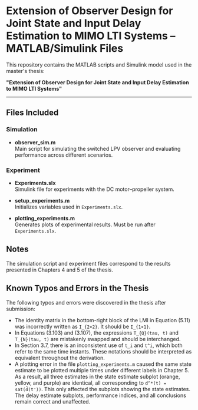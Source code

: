 # Extension of Observer Design for Joint State and Input Delay Estimation to MIMO LTI Systems – MATLAB/Simulink Files

This repository contains the MATLAB scripts and Simulink model used in the master's thesis:

**"Extension of Observer Design for Joint State and Input Delay Estimation to MIMO LTI Systems"**

---

## Files Included

### Simulation

- **observer_sim.m**  
  Main script for simulating the switched LPV observer and evaluating performance across different scenarios.

### Experiment

- **Experiments.slx**  
  Simulink file for experiments with the DC motor–propeller system.

- **setup_experiments.m**  
  Initializes variables used in `Experiments.slx`.
  
- **plotting_experiments.m**  
  Generates plots of experimental results. Must be run after `Experiments.slx`.

## Notes

The simulation script and experiment files correspond to the results presented in Chapters 4 and 5 of the thesis.  


## Known Typos and Errors in the Thesis
The following typos and errors were discovered in the thesis after submission:
- The identity matrix in the bottom-right block of the LMI in Equation (5.11) was incorrectly written as `I_{2×2}`. It should be `I_{1×1}`.
- In Equations (3.103) and (3.107), the expressions `T_{Q}(tau, t)` and `T_{N}(tau, t)` are mistakenly swapped and should be interchanged.
- In Section 3.7, there is an inconsistent use of `t_i` and `t^i`, which both refer to the same time instants. These notations should be interpreted as equivalent throughout the derivation.
- A plotting error in the file `plotting_experiments.m` caused the same state estimate to be plotted multiple times under different labels in Chapter 5. As a result, all three estimates in the state estimate subplot (orange, yellow, and purple) are identical, all corresponding to `d^*(t) = sat(d̂(t⁻))`. This only affected the subplots showing the state estimates. The delay estimate subplots, performance indices, and all conclusions remain correct and unaffected.


